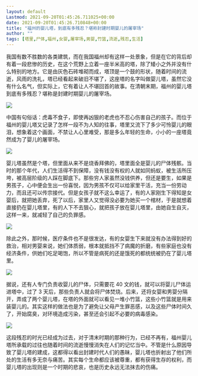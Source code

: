 ```yaml
---
layout: default
Lastmod: 2021-09-20T01:45:26.711025+00:00
date: 2021-09-20T01:45:26.710848+00:00
title: "福州的婴儿塔，到底有多残忍？堪称封建时期婴儿的屠宰场"
author: ""
tags: [塔里,尸体,福州,女婴,屠宰场,男婴,竹篮,流逝,残忍,生活]
---
```


我国有数不胜数的各类建筑，而在我国福州却有这样一处景象，但是在它的背后却有着一段悲惨的历史，在这个荒野上立着一座半米高的塔，除了矮小之外并没有什么特别的地方。它是由灰色石砖堆砌而成，塔顶是一个鼓的形状，随着时间的流逝，风雨的洗礼，塔已经看起来破旧不堪了，这座塔的名字叫做婴儿塔，虽然它没有什么名气，但实际上，它有着让人不堪回首的故事。在清朝末期，福州的婴儿塔到底有多残忍？堪称是封建时期婴儿的屠宰场。

![](https://images.weserv.nl/?url=http%3A//inews.gtimg.com/newsapp_bt/0/12425384897/1000)

中国有句俗话：虎毒不食子，即使再凶狠的老虎也不忍心伤害自己的孩子。而位于福州的婴儿塔又记录了怎样一段不为人知的往事，塔里又流下了多少可怜婴儿的眼泪，想象着这个画面，不禁让人心里难受，那是多么年轻的生命，小小的一座塔竟然成为了婴儿的屠宰场。

![](https://images.weserv.nl/?url=http%3A//inews.gtimg.com/newsapp_bt/0/12425384910/1000)

婴儿塔虽然是个塔，但里面从来不是烧香拜佛的，塔里面全是婴儿的尸体残骸。当时的那个年代，人们生活得不到保障，没有钱没有权的人就如同蚂蚁，被生活所压垮，被高层阶级的人踩在脚底下。那些穷人家虽然没钱供养，但还是要生，如果是男孩子，心中便会生出一份喜悦，因为男孩不仅可以给家里干活，充当一份劳动力，而且还可以传宗接代。但是女孩子就不这么幸运了，有的人家刚生下得知是女婴后，就把她丢弃，死了以后，家里人又觉得没必要为她买一个棺材，于是就想着直接扔在婴儿塔里，有的人下不去狠心，就把孩子放在婴儿塔里，由她自生自灭，这样一来，就减轻了自己的负罪感。

![](https://images.weserv.nl/?url=http%3A//inews.gtimg.com/newsapp_bt/0/12425384886/1000)

除此之外，那时候，医疗条件也不是很发达，有的女婴生下来就没有办法得到好的救治，相对男婴来说，她们体质弱，根本就抵挡不了病魔的折磨，有些家庭也没有经济条件，供她们吃足喝饱，所以不管是病死的还是饿死的都统统被扔在了婴儿塔里。

![](https://images.weserv.nl/?url=http%3A//inews.gtimg.com/newsapp_bt/0/12425384869/1000)

据说，还有人专门负责收婴儿的尸体，只需要花 40 文的钱，就可以将婴儿尸体运进塔中，过了 3 天后，那些负责人就会将尸体焚烧。后来，还将女婴和男婴分隔开，弄成了两个婴儿塔，在塔的外面就可以看见一堆小竹篮，这些小竹篮就是用来装婴儿的。其实这样的做法也是为了避免让父母产生罪恶感，以及这些尸体时间久了，开始腐臭，对环境造成污染，甚至还会引起不必要的病毒感染。

![](https://images.weserv.nl/?url=http%3A//inews.gtimg.com/newsapp_bt/0/12425384987/1000)

这段残忍的时光已经成为过去，对于清末时期的那种行为，已经不再有，福州婴儿塔所承载的过往也随着时间的流逝慢慢消失在人们的记忆当中。不管是什么原因导致了婴儿塔的建成，这都得以看出封建时代人们的愚昧，婴儿塔也折射出了他们所处的生活有多无奈与痛苦。其实每个生命都应该被尊重，都有获得生存的权利，而婴儿塔的出现则是一个时期的悲哀，也是历史永远无法抹去的伤痛。
